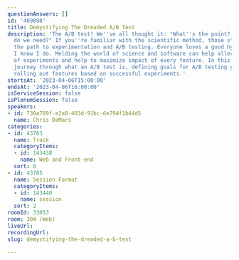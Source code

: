 ```yaml
---
questionAnswers: []
id: '409898'
title: Demystifying The Dreaded A/B Test
description: 'The A/B test! We''ve all thought it: "What''s the point? How much configuration
  do we need?" If you''re familiar with the scientific method, those steps carve out
  the path to experimentation and A/B testing. Everyone loves a good hypothesis right?
  I know I do. Melding the world of science and software can help alleviate the stresses
  of experiments and help to maximize impact of every feature. In this talk we will
  journey through what an A/B test is, defining goals for A/B testing your app, and
  rolling out features based on successful experiments.'
startsAt: '2023-04-06T15:00:00'
endsAt: '2023-04-06T16:00:00'
isServiceSession: false
isPlenumSession: false
speakers:
- id: 730a789f-e2a8-483d-91bc-6e794f1b44d5
  name: Chris DeMars
categories:
- id: 43783
  name: Track
  categoryItems:
  - id: 143438
    name: Web and Front-end
  sort: 0
- id: 43785
  name: Session Format
  categoryItems:
  - id: 143440
    name: session
  sort: 2
roomId: 33053
room: 304 (Web)
liveUrl: 
recordingUrl: 
slug: demystifying-the-dreaded-a-b-test

---
```

